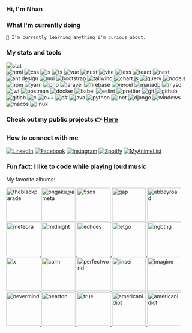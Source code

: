 ### Hi, I'm Nhan

### What I'm currently doing

    🌱 I’m currently learning anything i'm curious about.

### My stats and tools
<div class="stats-and-tools">
  <img src="https://github-readme-stats.vercel.app/api/top-langs/?username=cyantiz&theme=react&hide_border=false&include_all_commits=false&count_private=false&layout=compact" class="stats" alt="stat" />
  <div class="tools">
    <img src="https://img.shields.io/badge/html5-%23E34F26.svg?style=for-the-badge&logo=html5&logoColor=white" alt="html" />
    <img src="https://img.shields.io/badge/css3-%231572B6.svg?style=for-the-badge&logo=css3&logoColor=white" alt="css" />
    <img src="https://img.shields.io/badge/javascript-%23323330.svg?style=for-the-badge&logo=javascript&logoColor=%23F7DF1E" alt="js" />
    <img src="https://img.shields.io/badge/typescript-%23007ACC.svg?style=for-the-badge&logo=typescript&logoColor=white" alt="ts" />
    <img src="https://img.shields.io/badge/vue.js-%2335495e.svg?style=for-the-badge&logo=vue.js&logoColor=%234FC08D" alt="vue" />
    <img src="https://img.shields.io/badge/nuxt.js-%2335495e.svg?style=for-the-badge&logo=nuxt.js&logoColor=%234FC08D" alt="nuxt" />
    <img src="https://img.shields.io/badge/vite-%23646CFF.svg?style=for-the-badge&logo=vite&logoColor=white" alt="vite" />
    <img src="https://img.shields.io/badge/less-%231D365D.svg?style=for-the-badge&logo=less&logoColor=white" alt="less" />
    <img src="https://img.shields.io/badge/react-%2320232a.svg?style=for-the-badge&logo=react&logoColor=%2361DAFB" alt="react" />
    <img src="https://img.shields.io/badge/next.js-%23000000.svg?style=for-the-badge&logo=next.js&logoColor=white" alt="next" />
    <!-- ant design, mui, bootstrap, tailwind chart.js, -->
    <img src="https://img.shields.io/badge/ant_design-%230170FE.svg?style=for-the-badge&logo=ant-design&logoColor=white" alt="ant design" />
    <img src="https://img.shields.io/badge/MUI-%230081CB.svg?style=for-the-badge&logo=mui&logoColor=white" alt="mui" />
    <img src="https://img.shields.io/badge/bootstrap-%23563D7C.svg?style=for-the-badge&logo=bootstrap&logoColor=white" alt="bootstrap" />
    <img src="https://img.shields.io/badge/tailwindcss-%2338B2AC.svg?style=for-the-badge&logo=tailwind-css&logoColor=white" alt="tailwind" />
    <img src="https://img.shields.io/badge/chart.js-F5788D.svg?style=for-the-badge&logo=chart.js&logoColor=white" alt="chart.js" />
    <img src="https://img.shields.io/badge/jquery-%230769AD.svg?style=for-the-badge&logo=jquery&logoColor=white" alt="jquery" />
    <img src="https://img.shields.io/badge/node.js-%2343853D.svg?style=for-the-badge&logo=node.js&logoColor=white" alt="nodejs" />
    <img src="https://img.shields.io/badge/npm-CB3837.svg?style=for-the-badge&logo=npm&logoColor=white" alt="npm" />
    <img src="https://img.shields.io/badge/yarn-%232C8EBB.svg?style=for-the-badge&logo=yarn&logoColor=white" alt="yarn" />
    <img src="https://img.shields.io/badge/php-%23777BB4.svg?style=for-the-badge&logo=php&logoColor=white" alt="php" />
    <img src="https://img.shields.io/badge/laravel-%23FF2D20.svg?style=for-the-badge&logo=laravel&logoColor=white" alt="laravel" />
    <img src="https://img.shields.io/badge/firebase-%23039BE5.svg?style=for-the-badge&logo=firebase" alt="firebase" />
    <img src="https://img.shields.io/badge/vercel-%23000000.svg?style=for-the-badge&logo=vercel&logoColor=white" alt="vercel" />
    <img src="https://img.shields.io/badge/mariadb-%2300F.svg?style=for-the-badge&logo=mariadb&logoColor=white" alt="mariadb" />
    <img src="https://img.shields.io/badge/mysql-%2300f.svg?style=for-the-badge&logo=mysql&logoColor=white" alt="mysql" />
    <img src="https://img.shields.io/badge/JWT-black?style=for-the-badge&logo=JSON%20web%20tokens" alt="jwt" />
    <img src="https://img.shields.io/badge/postman-%23FF6C37.svg?style=for-the-badge&logo=postman&logoColor=white" alt="postman" />
    <img src="https://img.shields.io/badge/docker-%230db7ed.svg?style=for-the-badge&logo=docker&logoColor=white" alt="docker" />
    <img src="https://img.shields.io/badge/babel-%23F9DC3E.svg?style=for-the-badge&logo=babel&logoColor=black" alt="babel" />
    <img src="https://img.shields.io/badge/eslint-%234B32C3.svg?style=for-the-badge&logo=eslint&logoColor=white" alt="eslint" />
    <img src="https://img.shields.io/badge/prettier-%23F7B93E.svg?style=for-the-badge&logo=prettier&logoColor=white" alt="prettier" />
    <img src="https://img.shields.io/badge/git-%23F05033.svg?style=for-the-badge&logo=git&logoColor=white" alt="git" />
    <img src="https://img.shields.io/badge/github-%23121011.svg?style=for-the-badge&logo=github&logoColor=white" alt="github" />
    <img src="https://img.shields.io/badge/gitlab-%23181717.svg?style=for-the-badge&logo=gitlab&logoColor=white" alt="gitlab" />
    <img src="https://img.shields.io/badge/c-%2300599C.svg?style=for-the-badge&logo=c&logoColor=white" alt="c" />
    <img src="https://img.shields.io/badge/c++-%2300599C.svg?style=for-the-badge&logo=c%2B%2B&logoColor=white" alt="c++" />
    <img src="https://img.shields.io/badge/c%23-%23239120.svg?style=for-the-badge&logo=c-sharp&logoColor=white" alt="c#" />
    <img src="https://img.shields.io/badge/java-%23ED8B00.svg?style=for-the-badge&logo=java&logoColor=white" alt="java" />
    <img src="https://img.shields.io/badge/python-%233776AB.svg?style=for-the-badge&logo=python&logoColor=white" alt="python" />
    <img src="https://img.shields.io/badge/.NET-5C2D91?style=for-the-badge&logo=.net&logoColor=white" alt=".net" />
    <img src="https://img.shields.io/badge/django-%23092E20.svg?style=for-the-badge&logo=django&logoColor=white" alt="django" />
    <img src="https://img.shields.io/badge/windows-0078D6?style=for-the-badge&logo=windows&logoColor=white" alt="windows" />
    <img src="https://img.shields.io/badge/macOS-000000?style=for-the-badge&logo=apple&logoColor=white" alt="macos" />
    <img src="https://img.shields.io/badge/linux-FCC624?style=for-the-badge&logo=linux&logoColor=black" alt="linux" />
  </div>
</div>


### Check out my public projects 👉 <a href="https://github.com/cyantiz?tab=repositories" target="_blank">Here</a>

### How to connect with me

<a href="https://www.linkedin.com/in/nguyenvanhoangnhan/" target="_blank"><img src="https://img.shields.io/badge/LinkedIn-%230077B5.svg?&style=for-the-badge&logo=linkedin&logoColor=white" alt="LinkedIn"></a>
<a href="https://www.facebook.com/nguyenvanhoangnhan" target="_blank"><img src="https://img.shields.io/badge/Facebook-%231877F2.svg?&style=for-the-badge&logo=facebook&logoColor=white" alt="Facebook"></a>
<a href="https://www.instagram.com/_emok1d/" target="_blank"><img src="https://img.shields.io/badge/Instagram-%23E4405F.svg?&style=for-the-badge&logo=instagram&logoColor=white" alt="Instagram"></a>
<a href="https://open.spotify.com/user/lztzi0uzfhm1xltinqaswr0fy" target="_blank"><img src="https://img.shields.io/badge/Spotify-%231ED760.svg?&style=for-the-badge&logo=spotify&logoColor=white" alt="Spotify"></a>
<a href="https://myanimelist.net/profile/hoangnhan" target="_blank"><img src="https://img.shields.io/badge/MyAnimeList-%232C4F9D.svg?&style=for-the-badge&logo=MyAnimeList&logoColor=white" alt="MyAnimeList"></a>

### Fun fact: I like to code while playing loud music

My favorite albums:

<a href="https://open.spotify.com/album/0FZK97MXMm5mUQ8mtudjuK" target="_blank">
  <img src="https://ia802708.us.archive.org/32/items/mbid-b4eaadb3-b924-4fa3-8d6e-7fd016a86192/mbid-b4eaadb3-b924-4fa3-8d6e-7fd016a86192-2293475396.jpg" alt="theblackparade" width="90"/>
</a>
<a href="https://open.spotify.com/album/4b9nOSXSf1LROzgfYFxdxI" target="_blank">
  <img src="https://ia600906.us.archive.org/29/items/mbid-dc7d420d-3f43-4190-860b-1d5f1a42f016/mbid-dc7d420d-3f43-4190-860b-1d5f1a42f016-22744183091.jpg" alt="ongaku_yameta" width="90"/>
</a>
<a href="https://open.spotify.com/album/6GKIr03B2yvdP0TkWiGJVV" target="_blank">
  <img src="https://ia903408.us.archive.org/2/items/mbid-412b082c-ae02-4a39-a54b-6b3f509c35bc/mbid-412b082c-ae02-4a39-a54b-6b3f509c35bc-29249732735.png" alt="5sos" width="90"/>
</a>
<a href="https://open.spotify.com/album/6op9uLieCSUcfGpVSQ17yc" target="_blank">
<img src="https://i.scdn.co/image/ab67616d0000b2731c7bcdbbd7457a9d07bc5080" alt="gap" width="90"/>

</a>
<a href="https://open.spotify.com/album/0ETFjACtuP2ADo6LFhL6HN" target="_blank">
  <img src="https://ia800200.us.archive.org/2/items/mbid-ffd6ebf5-10c1-3cca-915e-04c0aba926f3/mbid-ffd6ebf5-10c1-3cca-915e-04c0aba926f3-1761175461.jpg" alt="abbeyroad" width="90"/>
</a>
<a href="https://open.spotify.com/album/4Gfnly5CzMJQqkUFfoHaP3" target="_blank">
  <img src="https://ia601603.us.archive.org/29/items/mbid-dd5fd2b3-576e-4354-bc67-68e6f006fd26/mbid-dd5fd2b3-576e-4354-bc67-68e6f006fd26-3167538307.jpg" alt="meteora" width="90"/>
</a>
<a href="https://open.spotify.com/album/2tlTBLz2w52rpGCLBGyGw6" target="_blank">
  <img src="https://ia601302.us.archive.org/7/items/mbid-e7064a73-9251-4ff5-a6fb-cd30a627eff9/mbid-e7064a73-9251-4ff5-a6fb-cd30a627eff9-11916760835.jpg" alt="midnight" width="90" />
</a>
<a href="https://open.spotify.com/album/3ilXDEG0xiajK8AbqboeJz" target="_blank">
  <img src="https://ia800304.us.archive.org/21/items/mbid-ec3a4176-51c2-316e-96b1-23df619e5ace/mbid-ec3a4176-51c2-316e-96b1-23df619e5ace-2493544726.jpg" alt="echoes" width="90" />
</a>
<a href="https://open.spotify.com/album/3zXjR3y2dUWklKmmp6lEhy" target="_blank">
  <img src="https://ia800905.us.archive.org/29/items/mbid-bd2fef46-f003-477f-bfb0-6b4de66cfcea/mbid-bd2fef46-f003-477f-bfb0-6b4de66cfcea-1855817166.jpg" alt="letgo" width="90" />
</a>
<a href="https://open.spotify.com/album/4BwnV3YdCtxn8ydFVrstbI" target="_blank">
  <img src="https://ia902902.us.archive.org/1/items/mbid-0cb6532a-59a8-44f7-adbf-daa97cd8f537/mbid-0cb6532a-59a8-44f7-adbf-daa97cd8f537-25507717527.jpg" alt="ngbthg" width="90" />
</a>
<a href="https://open.spotify.com/album/1xn54DMo2qIqBuMqHtUsFd" target="_blank">
  <img src="https://ia801301.us.archive.org/23/items/mbid-ca79f3f4-b152-48a4-870b-d945f28c17d8/mbid-ca79f3f4-b152-48a4-870b-d945f28c17d8-11414612674.jpg" alt="x" width="90" />
</a>
<a href="https://open.spotify.com/album/46K4raQPIGem3N031upNj9" target="_blank">
  <img src="https://ia802900.us.archive.org/23/items/mbid-7ed5054e-d407-4e6b-98a7-a1570c141935/mbid-7ed5054e-d407-4e6b-98a7-a1570c141935-25806308880.jpg" alt="calm" width="90" />
</a>
<a href="https://open.spotify.com/album/1ttGpGzOEi6JDDOHO4qD1y" target="_blank">
  <img src="https://ia801703.us.archive.org/27/items/mbid-b4a506dc-dcbb-40e9-9156-d174f524e660/mbid-b4a506dc-dcbb-40e9-9156-d174f524e660-4359229718.jpg" alt="perfectworld" width="90" />
</a>
<a href="https://open.spotify.com/album/5dWke9BKYdBq7YXbb7jrLC" target="_blank">
  <img src="https://ia800303.us.archive.org/15/items/mbid-b58e2727-04b7-4bf9-afe5-4df1ce118b10/mbid-b58e2727-04b7-4bf9-afe5-4df1ce118b10-9616990114.png" alt="jinsei" width="90" />
</a>
<a href="https://open.spotify.com/album/0xzaemKucrJpYhyl7TltAk" target="_blank">
  <img src="https://ia600606.us.archive.org/19/items/mbid-52c327ca-c121-4e90-b0a7-117c8f11121b/mbid-52c327ca-c121-4e90-b0a7-117c8f11121b-17088513796.jpg" alt="imagine" width="90" />
</a>
<a href="https://open.spotify.com/album/2UJcKiJxNryhL050F5Z1Fk" target="_blank">
  <img src="https://ia902707.us.archive.org/31/items/mbid-eccae410-7577-4daa-b602-92d305828331/mbid-eccae410-7577-4daa-b602-92d305828331-9470150007.jpg" alt="nevermind" width="90" />
</a>
<a href="https://open.spotify.com/album/7gplpUXYJZxhsZebmZfZ5i" target="_blank">
  <img src="https://ia802707.us.archive.org/9/items/mbid-2273b2ea-e500-40a1-835e-506cc1669d07/mbid-2273b2ea-e500-40a1-835e-506cc1669d07-9104799129.png" alt="hearton" width="90" />
</a>
<a href="https://open.spotify.com/album/2H6i2CrWgXE1HookLu8Au0" target="_blank">
  <img src="https://ia600200.us.archive.org/30/items/mbid-26d64e29-553f-47b2-9cf5-4f8163485d5e/mbid-26d64e29-553f-47b2-9cf5-4f8163485d5e-5208206498.jpg" alt="true" width="90" />
</a>
<a href="https://open.spotify.com/album/5dN7F9DV0Qg1XRdIgW8rke" target="_blank">
  <img src="https://ia800201.us.archive.org/2/items/mbid-dd7cbde9-bffc-467f-8a39-bda4ea2d0633/mbid-dd7cbde9-bffc-467f-8a39-bda4ea2d0633-4783139448.png" alt="americanidiot" width="90" />
</a>
<a href="https://open.spotify.com/album/0RHX9XECH8IVI3LNgWDpmQ" target="_blank">
  <img src="https://ia600300.us.archive.org/20/items/mbid-14518b26-55fe-387b-94c6-a3843a1af487/mbid-14518b26-55fe-387b-94c6-a3843a1af487-1680563891.jpg" alt="americanidiot" width="90" />
</a>

